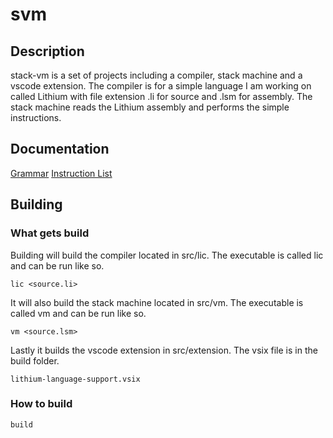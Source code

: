 # svm

## Description

stack-vm is a set of projects including a compiler, stack machine and a vscode extension.
The compiler is for a simple language I am working on called Lithium with file extension .li for source and .lsm for assembly.
The stack machine reads the Lithium assembly and performs the simple instructions.

## Documentation

[Grammar](https://github.com/bryce-schultz/stack-vm/blob/master/grammar)
[Instruction List](https://github.com/bryce-schultz/stack-vm/blob/master/instructions.md)

## Building

### What gets build

Building will build the compiler located in src/lic. The executable is called lic and can be run like so.

`lic <source.li>`

It will also build the stack machine located in src/vm. The executable is called vm and can be run like so.

`vm <source.lsm>`

Lastly it builds the vscode extension in src/extension. The vsix file is in the build folder.

`lithium-language-support.vsix`

### How to build

`build`
